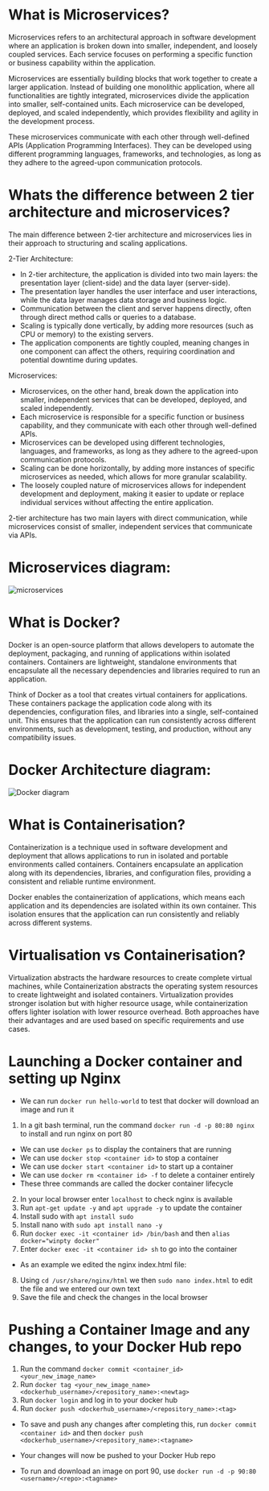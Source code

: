 # What is Microservices?

Microservices refers to an architectural approach in software development where an application is broken down into smaller, independent, and loosely coupled services. Each service focuses on performing a specific function or business capability within the application.

Microservices are essentially building blocks that work together to create a larger application. Instead of building one monolithic application, where all functionalities are tightly integrated, microservices divide the application into smaller, self-contained units. Each microservice can be developed, deployed, and scaled independently, which provides flexibility and agility in the development process.

These microservices communicate with each other through well-defined APIs (Application Programming Interfaces). They can be developed using different programming languages, frameworks, and technologies, as long as they adhere to the agreed-upon communication protocols.

#
# Whats the difference between 2 tier architecture and microservices?

The main difference between 2-tier architecture and microservices lies in their approach to structuring and scaling applications.

2-Tier Architecture:

- In 2-tier architecture, the application is divided into two main layers: the presentation layer (client-side) and the data layer (server-side).
- The presentation layer handles the user interface and user interactions, while the data layer manages data storage and business logic.
- Communication between the client and server happens directly, often through direct method calls or queries to a database.
- Scaling is typically done vertically, by adding more resources (such as CPU or memory) to the existing servers.
- The application components are tightly coupled, meaning changes in one component can affect the others, requiring coordination and potential downtime during updates.

Microservices:

- Microservices, on the other hand, break down the application into smaller, independent services that can be developed, deployed, and scaled independently.
- Each microservice is responsible for a specific function or business capability, and they communicate with each other through well-defined APIs.
- Microservices can be developed using different technologies, languages, and frameworks, as long as they adhere to the agreed-upon communication protocols.
- Scaling can be done horizontally, by adding more instances of specific microservices as needed, which allows for more granular scalability.
- The loosely coupled nature of microservices allows for independent development and deployment, making it easier to update or replace individual services without affecting the entire application.

2-tier architecture has two main layers with direct communication, while microservices consist of smaller, independent services that communicate via APIs. 

#
# Microservices diagram:

![microservices](https://github.com/JakeGillatt/Microservices_docker_K8/assets/129315605/b8abf05b-d83a-4af3-b76a-c1d2653396d0)

#
# What is Docker?

Docker is an open-source platform that allows developers to automate the deployment, packaging, and running of applications within isolated containers. Containers are lightweight, standalone environments that encapsulate all the necessary dependencies and libraries required to run an application.

Think of Docker as a tool that creates virtual containers for applications. These containers package the application code along with its dependencies, configuration files, and libraries into a single, self-contained unit. This ensures that the application can run consistently across different environments, such as development, testing, and production, without any compatibility issues.

#
# Docker Architecture diagram:

![Docker diagram](https://github.com/JakeGillatt/Microservices_docker_K8/assets/129315605/4a665f4d-809e-4c3c-b93c-2a538b4270ad)

#
# What is Containerisation?

Containerization is a technique used in software development and deployment that allows applications to run in isolated and portable environments called containers. Containers encapsulate an application along with its dependencies, libraries, and configuration files, providing a consistent and reliable runtime environment.

Docker enables the containerization of applications, which means each application and its dependencies are isolated within its own container. This isolation ensures that the application can run consistently and reliably across different systems.

#
# Virtualisation vs Containerisation?

Virtualization abstracts the hardware resources to create complete virtual machines, while Containerization abstracts the operating system resources to create lightweight and isolated containers. Virtualization provides stronger isolation but with higher resource usage, while containerization offers lighter isolation with lower resource overhead. Both approaches have their advantages and are used based on specific requirements and use cases.


#
# Launching a Docker container and setting up Nginx

- We can run `docker run hello-world` to test that docker will download an image and run it
1. In a git bash terminal, run the command `docker run -d -p 80:80 nginx` to install and run nginx on port 80
- We can use `docker ps` to display the containers that are running
- We can use `docker stop <container id>` to stop a container
- We can use `docker start <container id>` to start up a container
- We can use `docker rm <container id> -f` to delete a container entirely
- These three commands are called the docker container lifecycle
2. In your local browser enter `localhost` to check nginx is available
3. Run `apt-get update -y` and `apt upgrade -y` to update the container
4. Install sudo with `apt install sudo`
5. Install nano with `sudo apt install nano -y`
6. Run `docker exec -it <container id> /bin/bash` and then `alias docker="winpty docker"`
7. Enter `docker exec -it <container id> sh` to go into the container
- As an example we edited the nginx index.html file:
8. Using  `cd /usr/share/nginx/html` we then `sudo nano index.html` to edit the file and we entered our own text
9. Save the file and check the changes in the local browser

#
# Pushing a Container Image and any changes, to your Docker Hub repo

1. Run the command `docker commit <container_id> <your_new_image_name>`
2. Run `docker tag <your_new_image_name> <dockerhub_username>/<repository_name>:<newtag>`
3. Run `docker login` and log in to your docker hub
4. Run `docker push <dockerhub_username>/<repository_name>:<tag>`

- To save and push any changes after completing this, run `docker commit <container id>` and then `docker push <dockerhub_username>/<repository_name>:<tagname>`
- Your changes will now be pushed to your Docker Hub repo

- To run and download an image on port 90, use `docker run -d -p 90:80 <username>/<repo>:<tagname>`
